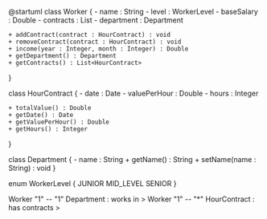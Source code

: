 @startuml
class Worker {
    - name : String
    - level : WorkerLevel
    - baseSalary : Double
    - contracts : List<HourContract>
    - department : Department

    + addContract(contract : HourContract) : void
    + removeContract(contract : HourContract) : void
    + income(year : Integer, month : Integer) : Double
    + getDepartment() : Department
    + getContracts() : List<HourContract>
}

class HourContract {
    - date : Date
    - valuePerHour : Double
    - hours : Integer

    + totalValue() : Double
    + getDate() : Date
    + getValuePerHour() : Double
    + getHours() : Integer
}

class Department {
    - name : String
    + getName() : String
    + setName(name : String) : void
}

enum WorkerLevel {
    JUNIOR
    MID_LEVEL
    SENIOR
}

Worker "1" -- "1" Department : works in >
Worker "1" -- "*" HourContract : has contracts >

